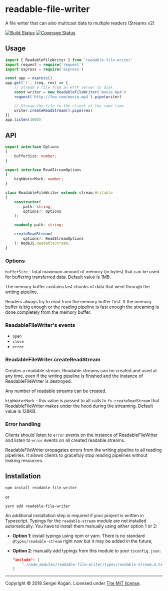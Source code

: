 # readable-file-writer

A file writer that can also multicast data to multiple readers (Streams v2)

[![Build Status](https://travis-ci.org/sekogan/readable-file-writer.svg?branch=master)](https://travis-ci.org/sekogan/readable-file-writer) [![Coverage Status](https://coveralls.io/repos/github/sekogan/readable-file-writer/badge.svg?branch=master)](https://coveralls.io/github/sekogan/readable-file-writer?branch=master)

## Usage

```typescript
import { ReadableFileWriter } from 'readable-file-writer'
import request = require('request')
import express = require('express')

const app = express()
app.get('/', (req, res) => {
    // Stream a file from an HTTP server to disk
    const writer = new ReadableFileWriter('movie.mp4')
    request('http://foo.com/movie.mp4').pipe(writer)

    // Stream the file to the client at the same time
    writer.createReadStream().pipe(res)
})
app.listen(3000)
```

## API

```typescript
export interface Options
{
    bufferSize: number;
}

export interface ReadStreamOptions
{
    highWaterMark: number;
}

class ReadableFileWriter extends stream.Writable
{
    constructor(
        path: string,
        options?: Options
    );

    readonly path: string;

    createReadStream(
        options?: ReadStreamOptions
    ): NodeJS.ReadableStream;
}
```

### Options

`bufferSize` - total maximum amount of memory (in bytes) that can be used for buffering transferred data. Default value is 1MB.

The memory buffer contains last chunks of data that went through the writing pipeline.

Readers always try to read from the memory buffer first. If the memory buffer is big enough or the reading pipeline is fast enough the streaming is done completely from the memory buffer.

### ReadableFileWriter's events

- `open`
- `close`
- `error`

### ReadableFileWriter.createReadStream

Creates a readable stream. Readable streams can be created and used at any time, even if the writing pipeline is finished and the instance of ReadableFileWriter is destroyed.

Any number of readable streams can be created.

`highWaterMark` - this value is passed to all calls to `fs.createReadStream` that ReadableFileWriter makes under the hood during the streaming. Default value is 128KB.

### Error handling

Clients should listen to `error` events on the instance of ReadableFileWriter and listen to `error` events on all created readable streams.

ReadableFileWriter propagates errors from the writing pipeline to all reading pipelines. It allows clients to gracefuly stop reading pipelines without leaking resources.


## Installation

```
npm install readable-file-writer
```

or

```
yarn add readable-file-writer
```

An additional installation step is required if your project is written in Typescript. Typings for the `readable-stream` module are not installed automatically. You have to install them manually using either option 1 or 2:

- **Option 1**: install typings using npm or yarn. There is no standard `@types/readable-stream` right now but it may be added in the future;
- **Option 2**: manually add typings from this module to your `tsconfig.json`:

    ```json
    "include": [
        "./node_modules/readable-file-writer/types/readable-stream.d.ts"
    ]
    ```

---
Copyright &copy; 2018 Sergei Kogan.
Licensed under [The MIT license](LICENSE).
